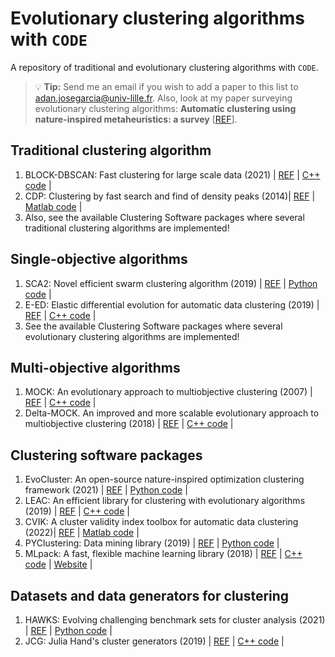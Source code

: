 # Evolutionary clustering algorithms with `CODE`
A repository of traditional and evolutionary clustering algorithms with `CODE`.

> :bulb: **Tip:** Send me an email if you wish to add a paper to this list to adan.josegarcia@univ-lille.fr. Also, look at my paper surveying evolutionary clustering algorithms:
> **Automatic clustering using nature-inspired metaheuristics: a survey** [[REF](https://doi.org/10.1016/j.asoc.2015.12.001)].

## Traditional clustering algorithm
1. BLOCK-DBSCAN: Fast clustering for large scale data (2021) | [REF](https://doi.org/10.1016/j.patcog.2020.107624) | [C++ code](https://github.com/XFastDataLab/BLOCK-DBSCAN) |
2. CDP: Clustering by fast search and find of density peaks (2014)| [REF](https://www.science.org/doi/10.1126/science.1242072) | [Matlab code](https://people.sissa.it/~laio/Research/Res_clustering.php) |
3. Also, see the available Clustering Software packages where several traditional clustering algorithms are implemented!


## Single-objective algorithms

1. SCA2: Novel efficient swarm clustering algorithm (2019) | [REF](https://ieeexplore.ieee.org/document/8957279) | [Python code](https://github.com/PZWJAY/SCA2) |
2. E-ED: Elastic differential evolution for automatic data clustering (2019) | [REF](https://ieeexplore.ieee.org/document/8864092) | [C++ code](https://github.com/rich-lavender/E-DE_v1) |
3. See the available Clustering Software packages where several evolutionary clustering algorithms are implemented!


## Multi-objective algorithms

1. MOCK: An evolutionary approach to multiobjective clustering (2007) | [REF](https://ieeexplore.ieee.org/document/4079614) | [C++ code](https://personalpages.manchester.ac.uk/staff/Julia.Handl/mock.html) |
2. Delta-MOCK. An improved and more scalable evolutionary approach to multiobjective clustering (2018) | [REF](https://doi.org/10.1109/TEVC.2017.2726341) | [C++ code](https://github.com/garzafabre/Delta-MOCK) |


## Clustering software packages

1. EvoCluster: An open-source nature-inspired optimization clustering framework (2021) | [REF](https://link.springer.com/article/10.1007/s42979-021-00511-0) | [Python code](https://github.com/RaneemQaddoura/EvoCluster) |
2. LEAC: An efficient library for clustering with evolutionary algorithms (2019) | [REF](https://doi.org/10.1016/j.knosys.2019.05.008) | [C++ code](https://github.com/kdis-lab/leac) |
3. CVIK: A cluster validity index toolbox for automatic data clustering (2022)| [REF](https://doi.org/10.1145/3449639.3459341) | [Matlab code](https://github.com/adanjoga/cvik-toolbox) |
4. PYClustering: Data mining library (2019) | [REF](http://dx.doi.org/10.21105/joss.01230) | [Python code](https://pyclustering.github.io/docs/0.9.3/html/index.html) |
5. MLpack: A fast, flexible machine learning library (2018) | [REF](https://doi.org/10.21105/joss.00726) | [C++ code](https://github.com/mlpack/mlpack) | [Website](https://www.mlpack.org/) |

## Datasets and data generators for clustering
1. HAWKS: Evolving challenging benchmark sets for cluster analysis (2021) | [REF](https://ieeexplore.ieee.org/abstract/document/9657070) | [Python code](https://github.com/sea-shunned/hawks) |
2. JCG: Julia Hand's cluster generators (2019) | [REF](https://personalpages.manchester.ac.uk/staff/Julia.Handl/generators.html) | [C++ code](https://personalpages.manchester.ac.uk/staff/Julia.Handl/generators.html) |
